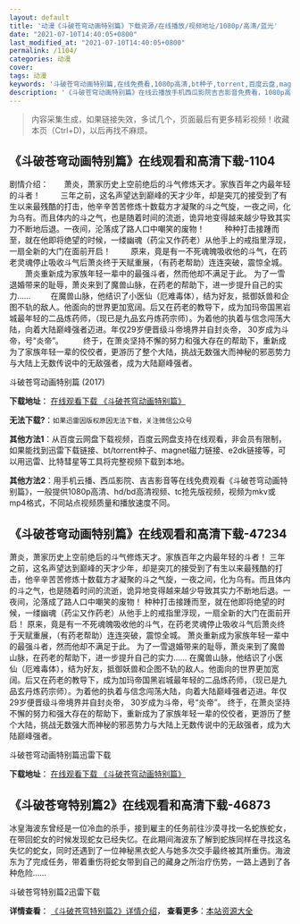 ```yaml
---
layout: default
title: '动漫《斗破苍穹动画特别篇》下载资源/在线播放/视频地址/1080p/高清/蓝光'
date: "2021-07-10T14:40:05+0800"
last_modified_at: "2021-07-10T14:40:05+0800"
permalink: /1104/
categories: 动漫
cover:
tags: 动漫
keywords: '斗破苍穹动画特别篇,在线免费看,1080p高清,bt种子,torrent,百度云盘,magnet,磁力链,迅雷下载资源'
description: '《斗破苍穹动画特别篇》在线云播放手机西瓜影院吉吉影音免费看，1080p高清bd/hd未删减完整版和tc抢先枪版，mkv/mp4格式，附带bt/torrent种子、magnet/磁力链、百度云盘、网盘资源迅雷下载链接'
---
```


>内容采集生成，如果链接失效，多试几个，页面最后有更多精彩视频！收藏本页（Ctrl+D)，以后再找不麻烦。


## 《斗破苍穹动画特别篇》在线观看和高清下载-1104

剧情介绍：　　萧炎，萧家历史上空前绝后的斗气修炼天才。家族百年之内最年轻的斗者！  　　三年之前，这名声望达到巅峰的天才少年，却是突兀的接受到了有生以来最残酷的打击，他辛辛苦苦修炼十数载方才凝聚的斗之气旋，一夜之间，化为乌有。而且体内的斗之气，也是随着时间的流逝，诡异地变得越来越少导致其实力不断地后退。一夜间，沦落成了路人口中嘲笑的废物！  　　种种打击接踵而至，就在他即将绝望的时候，一缕幽魂（药尘又作药老）从他手上的戒指里浮现，一扇全新的大门在面前开启！  　　原来，竟是有一不死魂魄吸收他的斗气，在药老灵魂停止吸收斗气后萧炎终于天赋重展，（有药老帮助）连连突破，震惊全城。  　　萧炎重新成为家族年轻一辈中的最强斗者，然而他却不满足于此。 为了一雪退婚带来的耻辱，萧炎来到了魔兽山脉，在药老的帮助下，进一步提升自己的实力……  　　在魔兽山脉，他结识了小医仙（厄难毒体），结为好友，抵御妖兽和企图不轨的敌人。他面向的世界更加宽阔。后又在药老的教导下，成为加玛帝国黑岩城最年轻的二品炼药师，（现已是九品玄丹炼药宗师）。为着他的执着与信念闯荡大陆，向着大陆巅峰强者迈进。年仅29岁便晋级斗帝境界并自封炎帝， 30岁成为斗帝，号“炎帝”。  　　终于，在萧炎坚持不懈的努力和强大存在的帮助下，重新成为了家族年轻一辈的佼佼者，更游历了整个大陆，挑战无数强大而神秘的邪恶势力与大陆上无数传说中的无敌强者，成为大陆巅峰强者。


斗破苍穹动画特别篇 (2017)

**下载地址**： [在线观看下载 《斗破苍穹动画特别篇》](https://www.btbtdy.me/btdy/dy11622.html) 


**无法下载?**：`如果迅雷因版权原因无法下载，关注微信公众号 `

**其他方法1**：从百度云网盘下载视频，百度云网盘支持在线观看，非会员有限制，如果能找到迅雷下载链接、bt/torrent种子、magnet磁力链接、e2dk链接等，可以用迅雷、比特彗星等工具将完整视频下载到本地。

**其他方法2**：用手机云播、西瓜影院、吉吉影音等在线免费观看《斗破苍穹动画特别篇》，一般提供1080p高清、hd/bd高清视频、tc抢先版视频，视频为mkv或mp4格式，不同站点视频质量和播放速度不同。


## 《斗破苍穹动画特别篇》在线观看和高清下载-47234

萧炎，萧家历史上空前绝后的斗气修炼天才。家族百年之内最年轻的斗者！ 三年之前，这名声望达到巅峰的天才少年，却是突兀的接受到了有生以来最残酷的打击，他辛辛苦苦修炼十数载方才凝聚的斗之气旋，一夜之间，化为乌有。而且体内的斗之气，也是随着时间的流逝，诡异地变得越来越少导致其实力不断地后退。一夜间，沦落成了路人口中嘲笑的废物！ 种种打击接踵而至，就在他即将绝望的时候，一缕幽魂（药尘又作药老）从他手上的戒指里浮现，一扇全新的大门在面前开启！ 原来，竟是有一不死魂魄吸收他的斗气，在药老灵魂停止吸收斗气后萧炎终于天赋重展，（有药老帮助）连连突破，震惊全城。 萧炎重新成为家族年轻一辈中的最强斗者，然而他却不满足于此。 为了一雪退婚带来的耻辱，萧炎来到了魔兽山脉，在药老的帮助下，进一步提升自己的实力…… 在魔兽山脉，他结识了小医仙（厄难毒体），结为好友，抵御妖兽和企图不轨的敌人。他面向的世界更加宽阔。后又在药老的教导下，成为加玛帝国黑岩城最年轻的二品炼药师，（现已是九品玄丹炼药宗师）。为着他的执着与信念闯荡大陆，向着大陆巅峰强者迈进。年仅29岁便晋级斗帝境界并自封炎帝， 30岁成为斗帝，号“炎帝”。 终于，在萧炎坚持不懈的努力和强大存在的帮助下，重新成为了家族年轻一辈的佼佼者，更游历了整个大陆，挑战无数强大而神秘的邪恶势力与大陆上无数传说中的无敌强者，成为大陆巅峰强者。


斗破苍穹动画特别篇迅雷下载

**下载地址**： [在线观看下载 《斗破苍穹动画特别篇》](https://www.993dy.com//vod-detail-id-27795.html) 


## 《斗破苍穹特别篇2》在线观看和高清下载-46873

冰皇海波东曾经是一位冷血的杀手，接到雇主的任务前往沙漠寻找一名蛇族蛇女，在带回蛇女的时候发现蛇女已经失忆。在此期间海波东了解到蛇族同样在寻找这名失忆的蛇女，同时还遇到了一位神秘黑衣蛇人与她多次交手最终被其所重伤。海波东为了完成任务，带着重伤将蛇女带到自己的藏身之所治疗伤势，一路上遇到了各种危险……


斗破苍穹特别篇2迅雷下载

**详情查看**： [《斗破苍穹特别篇2》详情介绍](/movie/46873/)， **查看更多**：[本站资源大全](/movie/t/all/)

